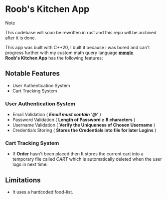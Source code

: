 # Roob's Kitchen App

> [!NOTE]
> This codebase will soon be rewritten in rust and this repo will be archived after it is done.

This app was built with C++20, I built it because i was bored and can't progress further with my custom math query language [**mmqlc**](https://www.github.com/MTalha-Codes/mmqlc).
</br>**Roob's Kitchen App** has the following features:
## Notable Features 
- User Authentication System
- Cart Tracking System

### User Authentication System
- Email Validation (  ***Email must contain '@'***  )
- Password Validation ( **Length of Password $\geq$ 8 characters** )
- Username Validation ( **Verify the Uniqueness of Chosen Username** )
- Credentials Storing ( **Stores the Credentials into file for later Logins** )

### Cart Tracking System
- If **Order** hasn't been placed then It stores the current cart into a temporary file called *CART* which is automatically deleted when the user logs in next time.

## Limitations
- It uses a hardcoded food-list.

